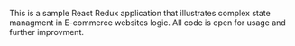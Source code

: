 This is a sample React Redux application that illustrates complex state managment in E-commerce websites logic. All code is open for usage and further improvment.
